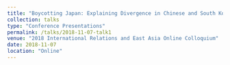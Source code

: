 ```yaml
---
title: "Boycotting Japan: Explaining Divergence in Chinese and South Korean Economic Backlash"
collection: talks
type: "Conference Presentations"
permalink: /talks/2018-11-07-talk1
venue: "2018 International Relations and East Asia Online Colloquium"
date: 2018-11-07
location: "Online"
---
```

